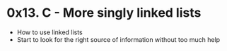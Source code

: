 # 0x13. C - More singly linked lists
* How to use linked lists
* Start to look for the right source of information without too much help
